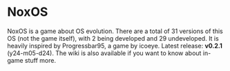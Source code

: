 # NoxOS

NoxOS is a game about OS evolution. There are a total of 31 versions of this OS (not the game itself), with 2 being developed and 29 undeveloped. It is heavily inspired by Progressbar95, a game by icoeye. Latest release: **v0.2.1** (y24-m05-d24). The wiki is also available if you want to know about in-game stuff more.